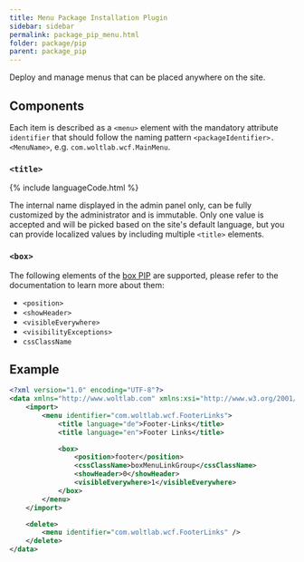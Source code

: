 ```yaml
---
title: Menu Package Installation Plugin
sidebar: sidebar
permalink: package_pip_menu.html
folder: package/pip
parent: package_pip
---
```


Deploy and manage menus that can be placed anywhere on the site.

## Components

Each item is described as a `<menu>` element with the mandatory attribute `identifier` that should follow the naming pattern `<packageIdentifier>.<MenuName>`, e.g. `com.woltlab.wcf.MainMenu`.

### `<title>`

{% include languageCode.html %}

The internal name displayed in the admin panel only, can be fully customized by the administrator and is immutable. Only one value is accepted and will be picked based on the site's default language, but you can provide localized values by including multiple `<title>` elements.

### `<box>`

The following elements of the [box PIP](package_pip_box.md) are supported, please refer to the documentation to learn more about them:

* `<position>`
* `<showHeader>`
* `<visibleEverywhere>`
* `<visibilityExceptions>`
* `cssClassName`

## Example

```xml
<?xml version="1.0" encoding="UTF-8"?>
<data xmlns="http://www.woltlab.com" xmlns:xsi="http://www.w3.org/2001/XMLSchema-instance" xsi:schemaLocation="http://www.woltlab.com http://www.woltlab.com/XSD/2019/menu.xsd">
    <import>
        <menu identifier="com.woltlab.wcf.FooterLinks">
            <title language="de">Footer-Links</title>
            <title language="en">Footer Links</title>

            <box>
                <position>footer</position>
                <cssClassName>boxMenuLinkGroup</cssClassName>
                <showHeader>0</showHeader>
                <visibleEverywhere>1</visibleEverywhere>
            </box>
        </menu>
    </import>

    <delete>
        <menu identifier="com.woltlab.wcf.FooterLinks" />
    </delete>
</data>
```
